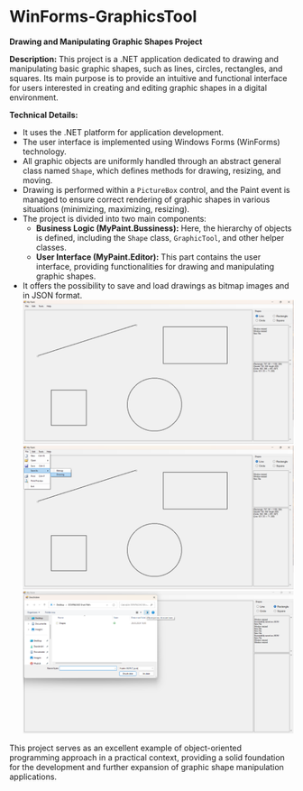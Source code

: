 # WinForms-GraphicsTool
**Drawing and Manipulating Graphic Shapes Project**

**Description:**
This project is a .NET application dedicated to drawing and manipulating basic graphic shapes, such as lines, circles, rectangles, and squares. Its main purpose is to provide an intuitive and functional interface for users interested in creating and editing graphic shapes in a digital environment.

**Technical Details:**
- It uses the .NET platform for application development.
- The user interface is implemented using Windows Forms (WinForms) technology.
- All graphic objects are uniformly handled through an abstract general class named `Shape`, which defines methods for drawing, resizing, and moving.
- Drawing is performed within a `PictureBox` control, and the Paint event is managed to ensure correct rendering of graphic shapes in various situations (minimizing, maximizing, resizing).
- The project is divided into two main components:
   - **Business Logic (MyPaint.Bussiness):** Here, the hierarchy of objects is defined, including the `Shape` class, `GraphicTool`, and other helper classes.
   - **User Interface (MyPaint.Editor):** This part contains the user interface, providing functionalities for drawing and manipulating graphic shapes.
- It offers the possibility to save and load drawings as bitmap images and in JSON format.
![Example Image](Images/Screenshot%202024-03-28%20154302.png)
![Example Image](Images/Screenshot%202024-03-28%20154507.png)
![Example Image](Images/Screenshot%202024-03-28%20160252.png)

This project serves as an excellent example of object-oriented programming approach in a practical context, providing a solid foundation for the development and further expansion of graphic shape manipulation applications.
